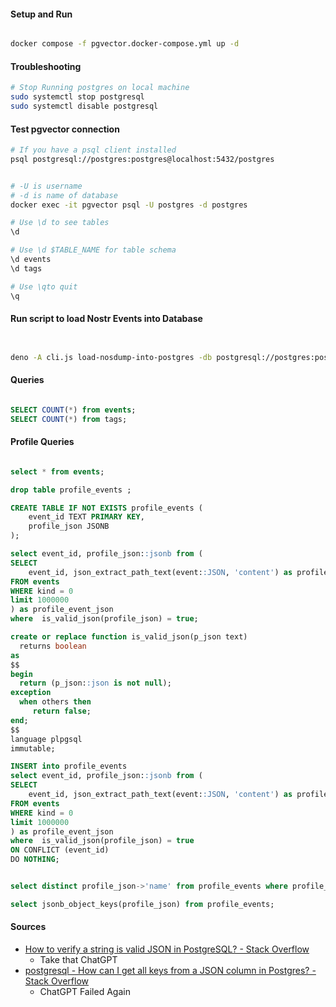 
#### Setup and Run
``` bash

docker compose -f pgvector.docker-compose.yml up -d

```

#### Troubleshooting

``` bash
# Stop Running postgres on local machine
sudo systemctl stop postgresql
sudo systemctl disable postgresql

```

#### Test pgvector connection

``` bash
# If you have a psql client installed
psql postgresql://postgres:postgres@localhost:5432/postgres


# -U is username
# -d is name of database
docker exec -it pgvector psql -U postgres -d postgres

# Use \d to see tables
\d

# Use \d $TABLE_NAME for table schema
\d events
\d tags

# Use \qto quit
\q

```

#### Run script to load Nostr Events into Database

``` bash


deno -A cli.js load-nosdump-into-postgres -db postgresql://postgres:postgres@localhost:5432/postgres -f ScrapedData/event0.jsonl


```


#### Queries

``` sql

SELECT COUNT(*) from events;
SELECT COUNT(*) from tags;

```

#### Profile Queries

``` SQL

select * from events;

drop table profile_events ;

CREATE TABLE IF NOT EXISTS profile_events (
    event_id TEXT PRIMARY KEY,
    profile_json JSONB
);

select event_id, profile_json::jsonb from (
SELECT 
	event_id, json_extract_path_text(event::JSON, 'content') as profile_json
FROM events
WHERE kind = 0
limit 1000000
) as profile_event_json
where  is_valid_json(profile_json) = true;

create or replace function is_valid_json(p_json text)
  returns boolean
as
$$
begin
  return (p_json::json is not null);
exception 
  when others then
     return false;  
end;
$$
language plpgsql
immutable;

INSERT into profile_events
select event_id, profile_json::jsonb from (
SELECT
	event_id, json_extract_path_text(event::JSON, 'content') as profile_json
FROM events
WHERE kind = 0
limit 1000000
) as profile_event_json
where  is_valid_json(profile_json) = true
ON CONFLICT (event_id)
DO NOTHING;

```

``` SQL

select distinct profile_json->'name' from profile_events where profile_json->'name' is not null order by profile_json->'name' ASC;

select jsonb_object_keys(profile_json) from profile_events;

```


#### Sources

* [How to verify a string is valid JSON in PostgreSQL? - Stack Overflow](https://stackoverflow.com/questions/30187554/how-to-verify-a-string-is-valid-json-in-postgresql)
    * Take that ChatGPT
* [postgresql - How can I get all keys from a JSON column in Postgres? - Stack Overflow](https://stackoverflow.com/questions/36141388/how-can-i-get-all-keys-from-a-json-column-in-postgres)
    * ChatGPT Failed Again
